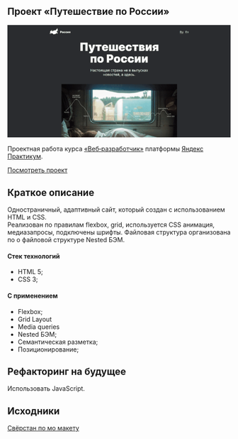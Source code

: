 ## Проект «Путешествие по России»

<img src="/russian-travel.gif">

Проектная работа курса [«Веб‑разработчик»](https://practicum.yandex.ru/web/ "Курс «Веб‑разработчик» — Яндекс Практикум") платформы [Яндекс Практикум](https://practicum.yandex.ru/ "Яндекс Практикум").   

[Посмотреть проект](https://phomdev.github.io/russian-travel/)
## Краткое описание
Одностраничный, адаптивный сайт, который создан с использованием HTML и CSS.   
Реализован по правилам flexbox, grid, используется CSS анимация, медиазапросы, подключены шрифты. Файловая структура организована по о файловой структуре Nested БЭМ.   
#### Стек технологий
  * HTML 5;
  * CSS 3;
#### С применением
  * Flexbox;
  * Grid Layout
  * Media queries
  * Nested БЭМ;
  * Семантическая разметка;
  * Позиционирование;
## Рефакторинг на будущее
Использовать JavaScript.
## Исходники
[Свёрстан по мо макету](https://www.figma.com/file/5S2WSbEFL6awjVWJ0NWL8Q/Sprint-3_-Russia-_-desktop-mobile?node-id=28503%3A0)